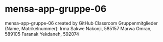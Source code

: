 # mensa-app-gruppe-06
mensa-app-gruppe-06 created by GitHub Classroom
Gruppenmitglieder (Name, Matrikelnummer):
Irma Sakwe Nakonji, 585157
Marwa Omran, 589105
Faranak Yekdaneh,  592074

